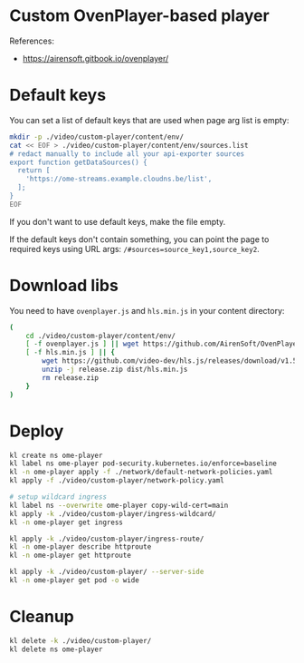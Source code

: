 
# Custom OvenPlayer-based player

References:
- https://airensoft.gitbook.io/ovenplayer/

# Default keys

You can set a list of default keys that are used when page arg list is empty:

```bash
mkdir -p ./video/custom-player/content/env/
cat << EOF > ./video/custom-player/content/env/sources.list
# redact manually to include all your api-exporter sources
export function getDataSources() {
  return [
    'https://ome-streams.example.cloudns.be/list',
  ];
}
EOF
```

If you don't want to use default keys, make the file empty.

If the default keys don't contain something,
you can point the page to required keys
using URL args: `/#sources=source_key1,source_key2`.

# Download libs

You need to have `ovenplayer.js` and `hls.min.js` in your content directory:

```bash
(
    cd ./video/custom-player/content/env/
    [ -f ovenplayer.js ] || wget https://github.com/AirenSoft/OvenPlayer/raw/master/dist/ovenplayer.js
    [ -f hls.min.js ] || {
        wget https://github.com/video-dev/hls.js/releases/download/v1.5.11/release.zip
        unzip -j release.zip dist/hls.min.js
        rm release.zip
    }
)
```

# Deploy

```bash
kl create ns ome-player
kl label ns ome-player pod-security.kubernetes.io/enforce=baseline
kl -n ome-player apply -f ./network/default-network-policies.yaml
kl apply -f ./video/custom-player/network-policy.yaml

# setup wildcard ingress
kl label ns --overwrite ome-player copy-wild-cert=main
kl apply -k ./video/custom-player/ingress-wildcard/
kl -n ome-player get ingress

kl apply -k ./video/custom-player/ingress-route/
kl -n ome-player describe httproute
kl -n ome-player get httproute

kl apply -k ./video/custom-player/ --server-side
kl -n ome-player get pod -o wide
```

# Cleanup

```bash
kl delete -k ./video/custom-player/
kl delete ns ome-player
```
